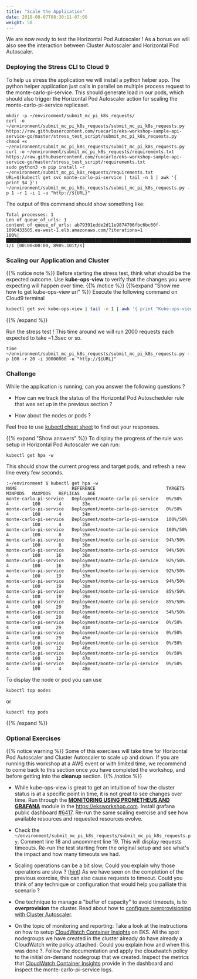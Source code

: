 ```yaml
---
title: "Scale the Application"
date: 2018-08-07T08:30:11-07:00
weight: 50
---
```


We are now ready to test the Horizontal Pod Autoscaler ! As a bonus we will also see the interaction between Cluster Autoscaler and Horizontal Pod Autoscaler.

### Deploying the Stress CLI to Cloud 9

To help us stress the application we will install a python helper app. The python helper application just calls in parallel on multiple process request to the monte-carlo-pi-service. This should generate load in our pods, which should also trigger the Horizontal Pod Autoscaler action for scaling the monte-carlo-pi-service replicaset.

```
mkdir -p ~/environment/submit_mc_pi_k8s_requests/
curl -o ~/environment/submit_mc_pi_k8s_requests/submit_mc_pi_k8s_requests.py https://raw.githubusercontent.com/ruecarlo/eks-workshop-sample-api-service-go/master/stress_test_script/submit_mc_pi_k8s_requests.py
chmod +x ~/environment/submit_mc_pi_k8s_requests/submit_mc_pi_k8s_requests.py
curl -o ~/environment/submit_mc_pi_k8s_requests/requirements.txt https://raw.githubusercontent.com/ruecarlo/eks-workshop-sample-api-service-go/master/stress_test_script/requirements.txt
sudo python3 -m pip install -r ~/environment/submit_mc_pi_k8s_requests/requirements.txt
URL=$(kubectl get svc monte-carlo-pi-service | tail -n 1 | awk '{ print $4 }')
~/environment/submit_mc_pi_k8s_requests/submit_mc_pi_k8s_requests.py -p 1 -r 1 -i 1 -u "http://${URL}"
```

The output of this command should show something like:
```
Total processes: 1
Len of queue_of_urls: 1
content of queue_of_urls: ab79391edde2d11e9874706fbc6bc60f-1090433505.eu-west-1.elb.amazonaws.com/?iterations=1
100%|█████████████████████████████████████████████████████████████████████████████████████████████████████████| 1/1 [00:00<00:00, 8905.10it/s]
```

### Scaling our Application and Cluster

{{% notice note %}}
Before starting the stress test, think what should be the expected outcome. Use **kube-ops-view** to verify that the changes you were expecting will
happen over time. 
{{% /notice %}}
{{%expand "Show me how to get kube-ops-view url" %}}
Execute the following command on Cloud9 terminal
```bash
kubectl get svc kube-ops-view | tail -n 1 | awk '{ print "Kube-ops-view URL = http://"$4 }'
```
{{% /expand %}}

Run the stress test ! This time around we will run 2000 requests each expected to take ~1.3sec or so.
```
time ~/environment/submit_mc_pi_k8s_requests/submit_mc_pi_k8s_requests.py -p 100 -r 20 -i 30000000 -u "http://${URL}"
```

### Challenge 

While the application is running, can you answer the following questions ?

 * How can we track the status of the Horizontal Pod Autoscheduler rule that was set up in the previous section ?

 * How about the nodes or pods  ? 

Feel free to use [kubectl cheat sheet](https://kubernetes.io/docs/reference/kubectl/cheatsheet/) to find out your responses.

 {{% expand "Show answers" %}}
 To display the progress of the rule was setup in Horizontal Pod Autoscaler we can run:
```
kubectl get hpa -w
```
This should show the current progress and target pods, and refresh a new line every few seconds.
```
:~/environment $ kubectl get hpa -w
NAME                     REFERENCE                           TARGETS   MINPODS   MAXPODS   REPLICAS   AGE
monte-carlo-pi-service   Deployment/monte-carlo-pi-service   0%/50%      4         100       4        33m
monte-carlo-pi-service   Deployment/monte-carlo-pi-service   0%/50%      4         100       4        34m
monte-carlo-pi-service   Deployment/monte-carlo-pi-service   100%/50%    4         100       4        35m
monte-carlo-pi-service   Deployment/monte-carlo-pi-service   100%/50%    4         100       8        35m
monte-carlo-pi-service   Deployment/monte-carlo-pi-service   94%/50%     4         100       8        36m
monte-carlo-pi-service   Deployment/monte-carlo-pi-service   94%/50%     4         100      16        36m
monte-carlo-pi-service   Deployment/monte-carlo-pi-service   92%/50%     4         100      16        37m
monte-carlo-pi-service   Deployment/monte-carlo-pi-service   92%/50%     4         100      19        37m
monte-carlo-pi-service   Deployment/monte-carlo-pi-service   94%/50%     4         100      19        38m
monte-carlo-pi-service   Deployment/monte-carlo-pi-service   85%/50%     4         100      19        39m
monte-carlo-pi-service   Deployment/monte-carlo-pi-service   85%/50%     4         100      29        39m
monte-carlo-pi-service   Deployment/monte-carlo-pi-service   54%/50%     4         100      29        40m
monte-carlo-pi-service   Deployment/monte-carlo-pi-service   0%/50%      4         100      29        41m
monte-carlo-pi-service   Deployment/monte-carlo-pi-service   0%/50%      4         100      29        45m
monte-carlo-pi-service   Deployment/monte-carlo-pi-service   0%/50%      4         100      12        46m
monte-carlo-pi-service   Deployment/monte-carlo-pi-service   0%/50%      4         100      12        47m
monte-carlo-pi-service   Deployment/monte-carlo-pi-service   0%/50%      4         100       4        48m
```


To display the node or pod you can use
```
kubectl top nodes
```

or 
```
kubectl top pods
```
 {{% /expand %}} 


### Optional Exercises

{{% notice warning %}}
Some of this exercises will take time for Horizontal Pod Autoscaler and Cluster Autoscaler to scale up and down. If you are running this
workshop at a AWS event or with limited time, we recommend to come back to this section once you have completed the workshop, and before getting into the **cleanup** section.
{{% /notice %}}

 * While kube-ops-view is great to get an intuition of how the cluster status is at a specific point in time, it is not great to see changes over time. Run through the **[MONITORING USING PROMETHEUS AND GRAFANA](https://eksworkshop.com/monitoring/)** module in the https://eksworkshop.com. Install grafana public dashboard [#6417](https://grafana.com/grafana/dashboards/6417). Re-run the same scaling exercise and see how available resources and requested resources evolve.

 * Check the `~/environment/submit_mc_pi_k8s_requests/submit_mc_pi_k8s_requests.py`. Comment line 18 and uncomment line 19. This will display requests timeouts. Re-run the test starting from the original setup and see what's the impact and how many timeouts we had. 

 * Scaling operations can be a bit slow; Could you explain why those operations are slow ? ([hint](https://github.com/kubernetes/autoscaler/blob/master/cluster-autoscaler/FAQ.md#how-fast-is-hpa-when-combined-with-ca)) As we have seen on the completion of the previous exercise, this can also cause requests to timeout. Could you think of any technique or configuration that would help you palliate this scenario ?

 * One technique to manage a "buffer of capacity" to avoid timeouts, is to **overprovision** the cluster. Read about how to [configure overprovisioning with Cluster Autoscaler](https://github.com/kubernetes/autoscaler/blob/master/cluster-autoscaler/FAQ.md#how-can-i-configure-overprovisioning-with-cluster-autoscaler). 

 * On the topic of monitoring and reporting: Take a look at the instructions on how to setup [CloudWatch Container Insights](https://docs.aws.amazon.com/AmazonCloudWatch/latest/monitoring/deploy-container-insights-EKS.html) on EKS. All the spot nodegroups we have created in the cluster already do have already a CloudWatch write policy attached: Could you explain how and when this was done ?. Follow the documentation and apply the cloudwatch policy to the initial on-demand nodegroup that we created.  Inspect the metrics that [CloudWatch Container Insights](https://docs.aws.amazon.com/AmazonCloudWatch/latest/monitoring/Container-Insights-metrics-EKS.html) provide in the dashboard and inspect the monte-carlo-pi-service logs.